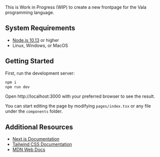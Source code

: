 This is Work in Progress (WIP) to create a new frontpage for the Vala programming language.

## System Requirements

- [Node.js 10.13](https://nodejs.org) or higher
- Linux, Windows, or MacOS

## Getting Started

First, run the development server:

```sh
npm i
npm run dev
```

Open http://localhost:3000 with your preferred browser to see the result.

You can start editing the page by modifying `pages/index.tsx` or any file under the `components` folder.

## Additional Resources

- [Next.js Documentation](https://nextjs.org/docs/getting-started)
- [Tailwind CSS Documentation](https://tailwindcss.com/docs)
- [MDN Web Docs](https://developer.mozilla.org/es/)
